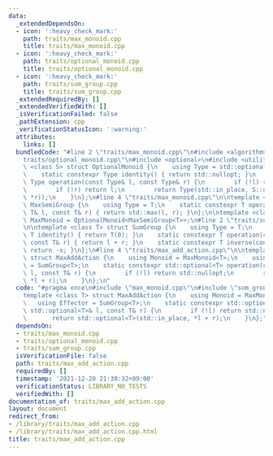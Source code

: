 ```yaml
---
data:
  _extendedDependsOn:
  - icon: ':heavy_check_mark:'
    path: traits/max_monoid.cpp
    title: traits/max_monoid.cpp
  - icon: ':heavy_check_mark:'
    path: traits/optional_monoid.cpp
    title: traits/optional_monoid.cpp
  - icon: ':heavy_check_mark:'
    path: traits/sum_group.cpp
    title: traits/sum_group.cpp
  _extendedRequiredBy: []
  _extendedVerifiedWith: []
  _isVerificationFailed: false
  _pathExtension: cpp
  _verificationStatusIcon: ':warning:'
  attributes:
    links: []
  bundledCode: "#line 2 \"traits/max_monoid.cpp\"\n#include <algorithm>\n#line 2 \"\
    traits/optional_monoid.cpp\"\n#include <optional>\n#include <utility>\n\ntemplate\
    \ <class S> struct OptionalMonoid {\n    using Type = std::optional<typename S::Type>;\n\
    \    static constexpr Type identity() { return std::nullopt; }\n    static constexpr\
    \ Type operation(const Type& l, const Type& r) {\n        if (!l) return r;\n\
    \        if (!r) return l;\n        return Type(std::in_place, S::operation(*l,\
    \ *r));\n    }\n};\n#line 4 \"traits/max_monoid.cpp\"\n\ntemplate <class T> struct\
    \ MaxSemiGroup {\n    using Type = T;\n    static constexpr T operation(const\
    \ T& l, const T& r) { return std::max(l, r); }\n};\n\ntemplate <class T> using\
    \ MaxMonoid = OptionalMonoid<MaxSemiGroup<T>>;\n#line 2 \"traits/sum_group.cpp\"\
    \n\ntemplate <class T> struct SumGroup {\n    using Type = T;\n    static constexpr\
    \ T identity() { return T(0); }\n    static constexpr T operation(const T& l,\
    \ const T& r) { return l + r; }\n    static constexpr T inverse(const T& x) {\
    \ return -x; }\n};\n#line 4 \"traits/max_add_action.cpp\"\n\ntemplate <class T>\
    \ struct MaxAddAction {\n    using Monoid = MaxMonoid<T>;\n    using Effector\
    \ = SumGroup<T>;\n    static constexpr std::optional<T> operation(const std::optional<T>&\
    \ l, const T& r) {\n        if (!l) return std::nullopt;\n        return std::optional<T>(std::in_place,\
    \ *l + r);\n    }\n};\n"
  code: "#pragma once\n#include \"max_monoid.cpp\"\n#include \"sum_group.cpp\"\n\n\
    template <class T> struct MaxAddAction {\n    using Monoid = MaxMonoid<T>;\n \
    \   using Effector = SumGroup<T>;\n    static constexpr std::optional<T> operation(const\
    \ std::optional<T>& l, const T& r) {\n        if (!l) return std::nullopt;\n \
    \       return std::optional<T>(std::in_place, *l + r);\n    }\n};"
  dependsOn:
  - traits/max_monoid.cpp
  - traits/optional_monoid.cpp
  - traits/sum_group.cpp
  isVerificationFile: false
  path: traits/max_add_action.cpp
  requiredBy: []
  timestamp: '2021-12-28 21:38:32+09:00'
  verificationStatus: LIBRARY_NO_TESTS
  verifiedWith: []
documentation_of: traits/max_add_action.cpp
layout: document
redirect_from:
- /library/traits/max_add_action.cpp
- /library/traits/max_add_action.cpp.html
title: traits/max_add_action.cpp
---
```

